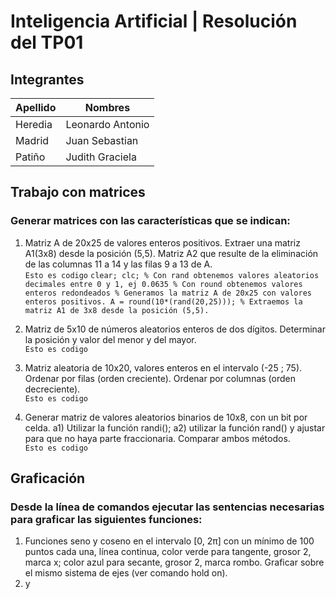 # Inteligencia Artificial | Resolución del TP01
## Integrantes

| Apellido | Nombres |
| ----------- | ----------- |
| Heredia | Leonardo Antonio |
| Madrid | Juan Sebastian |
| Patiño | Judith Graciela |

## Trabajo con matrices
### Generar matrices con las características que se indican:

1. Matriz A de 20x25 de valores enteros positivos. Extraer una matriz A1(3x8) desde la posición (5,5). Matriz A2 que resulte de la eliminación de las columnas 11 a 14 y las filas 9 a 13 de A.\
`Esto es codigo`
`clear; clc;
% Con rand obtenemos valores aleatorios decimales entre 0 y 1, ej 0.0635
% Con round obtenemos valores enteros redondeados
% Generamos la matriz A de 20x25 con valores enteros positivos.
A = round(10*(rand(20,25)));
% Extraemos la matriz A1 de 3x8 desde la posición (5,5).`

2. Matriz de 5x10 de números aleatorios enteros de dos dígitos. Determinar la posición y valor del menor y del mayor.\
`Esto es codigo`
3. Matriz aleatoria de 10x20, valores enteros en el intervalo (-25 ; 75). Ordenar por filas (orden creciente). Ordenar por columnas (orden decreciente).\
`Esto es codigo`
4. Generar matriz de valores aleatorios binarios de 10x8, con un bit por celda.
a1) Utilizar la función randi(); a2) utilizar la función rand() y ajustar para que no haya parte
fraccionaria. Comparar ambos métodos.\
`Esto es codigo`
## Graficación
### Desde la línea de comandos ejecutar las sentencias necesarias para graficar las siguientes funciones:

1. Funciones seno y coseno en el intervalo [0, 2π] con un mínimo de 100 puntos cada una, línea continua, color verde para tangente, grosor 2, marca x; color azul para secante, grosor 2, marca rombo. Graficar sobre el mismo sistema de ejes (ver comando hold on).
2. y
